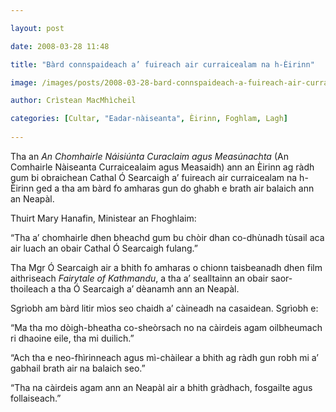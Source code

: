 ```yaml
---

layout: post

date: 2008-03-28 11:48

title: "Bàrd connspaideach a’ fuireach air curraicealam na h-Èirinn"

image: /images/posts/2008-03-28-bard-connspaideach-a-fuireach-air-curraicealam-na-h-eirinn.webp

author: Crìstean MacMhìcheil

categories: [Cultar, "Eadar-nàiseanta", Èirinn, Foghlam, Lagh]
	
---
```


Tha an *An Chomhairle Náisiúnta Curaclaim agus Measúnachta* (An Comhairle Nàiseanta Curraicealaim agus Measaidh) ann an Èirinn ag ràdh gum bi obraichean Cathal Ó Searcaigh a’ fuireach air curraicealam na h-Èirinn ged a tha am bàrd fo amharas gun do ghabh e brath air balaich ann an Neapàl.

Thuirt Mary Hanafin, Ministear an Fhoghlaim:

“Tha a’ chomhairle dhen bheachd gum bu chòir dhan co-dhùnadh tùsail aca air luach an obair Cathal Ó Searcaigh fulang.”

Tha Mgr Ó Searcaigh air a bhith fo amharas o chionn taisbeanadh dhen film aithriseach *Fairytale of Kathmandu*, a tha a’ sealltainn an obair saor-thoileach a tha Ó Searcaigh a’ dèanamh ann an Neapàl.

Sgrìobh am bàrd litir mìos seo chaidh a’ càineadh na casaidean. Sgrìobh e:

“Ma tha mo dòigh-bheatha co-sheòrsach no na càirdeis agam oilbheumach ri dhaoine eile, tha mi duilich.”

“Ach tha e neo-fhìrinneach agus mì-chàilear a bhith ag ràdh gun robh mi a’ gabhail brath air na balaich seo.”

“Tha na càirdeis agam ann an Neapàl air a bhith gràdhach, fosgailte agus follaiseach.”
